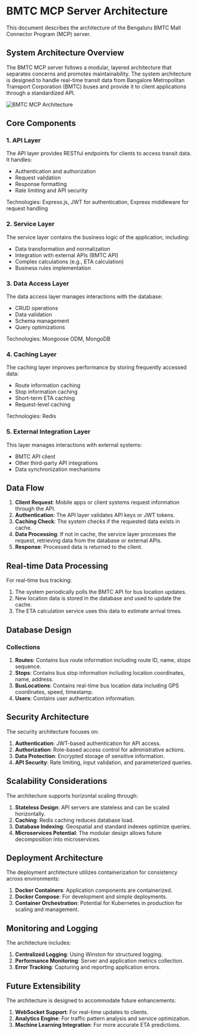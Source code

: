 # BMTC MCP Server Architecture

This document describes the architecture of the Bengaluru BMTC Mall Connector Program (MCP) server.

## System Architecture Overview

The BMTC MCP server follows a modular, layered architecture that separates concerns and promotes maintainability. The system architecture is designed to handle real-time transit data from Bangalore Metropolitan Transport Corporation (BMTC) buses and provide it to client applications through a standardized API.

![BMTC MCP Architecture](../docs/images/architecture-diagram.png)

## Core Components

### 1. API Layer

The API layer provides RESTful endpoints for clients to access transit data. It handles:

- Authentication and authorization
- Request validation
- Response formatting
- Rate limiting and API security

Technologies: Express.js, JWT for authentication, Express middleware for request handling

### 2. Service Layer

The service layer contains the business logic of the application, including:

- Data transformation and normalization
- Integration with external APIs (BMTC API)
- Complex calculations (e.g., ETA calculation)
- Business rules implementation

### 3. Data Access Layer

The data access layer manages interactions with the database:

- CRUD operations
- Data validation
- Schema management
- Query optimizations

Technologies: Mongoose ODM, MongoDB

### 4. Caching Layer

The caching layer improves performance by storing frequently accessed data:

- Route information caching
- Stop information caching
- Short-term ETA caching
- Request-level caching

Technologies: Redis

### 5. External Integration Layer

This layer manages interactions with external systems:

- BMTC API client
- Other third-party API integrations
- Data synchronization mechanisms

## Data Flow

1. **Client Request**: Mobile apps or client systems request information through the API.
2. **Authentication**: The API layer validates API keys or JWT tokens.
3. **Caching Check**: The system checks if the requested data exists in cache.
4. **Data Processing**: If not in cache, the service layer processes the request, retrieving data from the database or external APIs.
5. **Response**: Processed data is returned to the client.

## Real-time Data Processing

For real-time bus tracking:

1. The system periodically polls the BMTC API for bus location updates.
2. New location data is stored in the database and used to update the cache.
3. The ETA calculation service uses this data to estimate arrival times.

## Database Design

### Collections

1. **Routes**: Contains bus route information including route ID, name, stops sequence.
2. **Stops**: Contains bus stop information including location coordinates, name, address.
3. **BusLocations**: Contains real-time bus location data including GPS coordinates, speed, timestamp.
4. **Users**: Contains user authentication information.

## Security Architecture

The security architecture focuses on:

1. **Authentication**: JWT-based authentication for API access.
2. **Authorization**: Role-based access control for administrative actions.
3. **Data Protection**: Encrypted storage of sensitive information.
4. **API Security**: Rate limiting, input validation, and parameterized queries.

## Scalability Considerations

The architecture supports horizontal scaling through:

1. **Stateless Design**: API servers are stateless and can be scaled horizontally.
2. **Caching**: Redis caching reduces database load.
3. **Database Indexing**: Geospatial and standard indexes optimize queries.
4. **Microservices Potential**: The modular design allows future decomposition into microservices.

## Deployment Architecture

The deployment architecture utilizes containerization for consistency across environments:

1. **Docker Containers**: Application components are containerized.
2. **Docker Compose**: For development and simple deployments.
3. **Container Orchestration**: Potential for Kubernetes in production for scaling and management.

## Monitoring and Logging

The architecture includes:

1. **Centralized Logging**: Using Winston for structured logging.
2. **Performance Monitoring**: Server and application metrics collection.
3. **Error Tracking**: Capturing and reporting application errors.

## Future Extensibility

The architecture is designed to accommodate future enhancements:

1. **WebSocket Support**: For real-time updates to clients.
2. **Analytics Engine**: For traffic pattern analysis and service optimization.
3. **Machine Learning Integration**: For more accurate ETA predictions.

